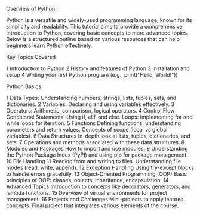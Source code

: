 Overview of Python  : 

Python is a versatile and widely-used programming language, known for its simplicity and readability. This tutorial aims to provide a comprehensive introduction to Python, covering basic concepts to more advanced topics. Below is a structured outline based on various resources that can help beginners learn Python effectively.

Key Topics Covered

1 Introduction to Python
2 History and features of Python
3 Installation and setup
4 Writing your first Python program (e.g., print("Hello, World!"))

Python Basics

1 Data Types: Understanding numbers, strings, lists, tuples, sets, and dictionaries.
2 Variables: Declaring and using variables effectively.
3 Operators: Arithmetic, comparison, logical operators.
4 Control Flow
  Conditional Statements: Using if, elif, and else.
  Loops: Implementing for and while loops for iteration.
5 Functions
  Defining functions, understanding parameters and return values.
  Concepts of scope (local vs global variables).
6 Data Structures
  In-depth look at lists, tuples, dictionaries, and sets.
7 Operations and methods associated with these data structures.
8 Modules and Packages
  How to import and use modules.
9 Understanding the Python Package Index (PyPI) and using pip for package management.
10 File Handling
11 Reading from and writing to files.
   Understanding file modes (read, write, append).
12 Exception Handling
   Using try-except blocks to handle errors gracefully.
13 Object-Oriented Programming (OOP)
   Basic principles of OOP: classes, objects, inheritance, encapsulation.
14 Advanced Topics
   Introduction to concepts like decorators, generators, and lambda functions.
15 Overview of virtual environments for project management.
16 Projects and Challenges
Mini-projects to apply learned concepts.
Final project that integrates various elements of the course.
